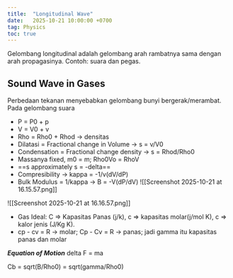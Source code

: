 ```yaml
---
title:  "Longitudinal Wave"
date:   2025-10-21 10:00:00 +0700
tag: Physics
toc: true
---
```



Gelombang longitudinal adalah gelombang arah rambatnya sama dengan arah propagasinya. Contoh: suara dan pegas. 


## Sound Wave in Gases

Perbedaan tekanan menyebabkan gelombang bunyi bergerak/merambat.
Pada gelombang suara
- P = P0 + p
- V = V0 + v
- Rho = Rho0 + Rhod -> densitas
- Dilatasi = Fractional change in Volume -> s = v/V0
- Condensation = Fractional change density -> s = Rhod/Rho0
- Massanya fixed, m0 = m; Rho0Vo = RhoV
- ==s approximately s = -delta==
- Compresibility -> kappa = -1/v(dV/dP)
- Bulk Modulus = 1/kappa -> B = -V(dP/dV)
![[Screenshot 2025-10-21 at 16.15.57.png]]

![[Screenshot 2025-10-21 at 16.16.57.png]]

- Gas Ideal: C => Kapasitas Panas (j/k), c => kapasitas molar(j/mol K), c => kalor jenis (J/Kg K).
- cp - cv = R -> molar; Cp - Cv = R -> panas; jadi gamma itu kapasitas panas dan molar

***Equation of Motion***
delta F = ma

Cb = sqrt(B/Rho0) = sqrt(gamma/Rho0)

